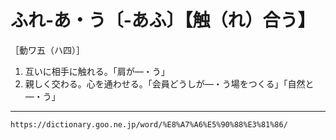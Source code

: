 # ふれ‐あ・う〔‐あふ〕【触（れ）合う】

［動ワ五（ハ四）］
1. 互いに相手に触れる。「肩が―・う」
2. 親しく交わる。心を通わせる。「会員どうしが―・う場をつくる」「自然と―・う」

---
`https://dictionary.goo.ne.jp/word/%E8%A7%A6%E5%90%88%E3%81%86/`